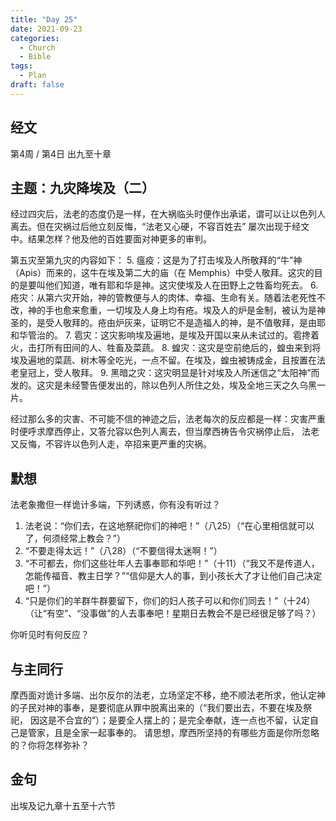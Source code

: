 ```yaml
---
title: "Day 25"
date: 2021-09-23
categories:
  - Church
  - Bible
tags:
  - Plan
draft: false
---
```


## 经文
第4周 / 第4日 出九至十章

## 主题：九灾降埃及（二）
经过四灾后，法老的态度仍是一样，在大祸临头时便作出承诺，谓可以让以色列人离去。但在灾祸过后他立刻反悔，“法老又心硬，不容百姓去”
屡次出现于经文中。结果怎样？他及他的百姓要面对神更多的审判。

第五灾至第九灾的内容如下：
5. 瘟疫：这是为了打击埃及人所敬拜的“牛”神（Apis）而来的，这牛在埃及第二大的庙（在 Memphis）中受人敬拜。这灾的目的是要叫他们知道，唯有耶和华是神。这灾使埃及人在田野上之牲畜均死去。
6. 疮灾：从第六灾开始，神的管教便与人的肉体、幸福、生命有关。随着法老死性不改，神的手也愈来愈重，一切埃及人身上均有疮。埃及人的炉是金制，被认为是神圣的，是受人敬拜的。疮由炉灰来，证明它不是造福人的神，是不值敬拜，是由耶和华管治的。
7. 雹灾：这灾影响埃及遍地，是埃及开国以来从未试过的。雹搀着火，击打所有田间的人、牲畜及菜蔬。
8. 蝗灾：这灾是空前绝后的，蝗虫来到将埃及遍地的菜蔬、树木等全吃光，一点不留。在埃及，蝗虫被铸成金，且按置在法老皇冠上，受人敬拜。
9. 黑暗之灾：这灾明显是针对埃及人所迷信之“太阳神”而发的。这灾是未经警告便发出的，除以色列人所住之处，埃及全地三天之久乌黑一片。

经过那么多的灾害、不可能不信的神迹之后，法老每次的反应都是一样：灾害严重时便呼求摩西停止，又答允容以色列人离去，但当摩西祷告令灾祸停止后，
法老又反悔，不容许以色列人走，卒招来更严重的灾祸。

## 默想
法老象撒但一样诡计多端，下列诱惑，你有没有听过？
1. 法老说：“你们去，在这地祭祀你们的神吧！”（八25）（“在心里相信就可以了，何须经常上教会？”）
2. “不要走得太远！”（八28）（“不要信得太迷啊！”）
3. “不可都去，你们这些壮年人去事奉耶和华吧！”（十11）（“我又不是传道人，怎能传福音、教主日学？”“信仰是大人的事，到小孩长大了才让他们自己决定吧！”）
4. “只是你们的羊群牛群要留下，你们的妇人孩子可以和你们同去！”（十24）（让“有空”、“没事做”的人去事奉吧！星期日去教会不是已经很足够了吗？）

你听见时有何反应？

## 与主同行
摩西面对诡计多端、出尔反尔的法老，立场坚定不移，绝不顺法老所求，他认定神的子民对神的事奉，是要彻底从罪中脱离出来的（“我们要出去，不要在埃及祭祀，
因这是不合宜的”）；是要全人摆上的；是完全奉献，连一点也不留，认定自己是管家，且是全家一起事奉的。
请思想，摩西所坚持的有哪些方面是你所忽略的？你将怎样弥补？

## 金句
出埃及记九章十五至十六节


